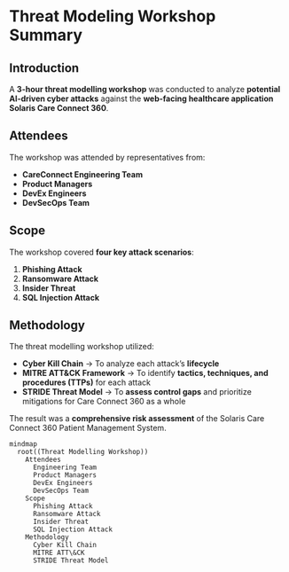 # **Threat Modeling Workshop Summary**

## **Introduction**
A **3-hour threat modelling workshop** was conducted to analyze **potential AI-driven cyber attacks** against the **web-facing healthcare application** **Solaris Care Connect 360**.

## **Attendees**
The workshop was attended by representatives from:  
- **CareConnect Engineering Team**  
- **Product Managers**  
- **DevEx Engineers**  
- **DevSecOps Team**  

## **Scope**
The workshop covered **four key attack scenarios**:  
1. **Phishing Attack**  
2. **Ransomware Attack**  
3. **Insider Threat**  
4. **SQL Injection Attack**  

## **Methodology**
The threat modelling workshop utilized:  
- **Cyber Kill Chain** → To analyze each attack’s **lifecycle** 
- **MITRE ATT&CK Framework** → To identify **tactics, techniques, and procedures (TTPs)** for each attack
- **STRIDE Threat Model** → To **assess control gaps** and prioritize mitigations for Care Connect 360 as a whole  

The result was a **comprehensive risk assessment** of the Solaris Care Connect 360 Patient Management System.

```mermaid
mindmap
  root((Threat Modelling Workshop))
    Attendees
      Engineering Team
      Product Managers
      DevEx Engineers
      DevSecOps Team
    Scope
      Phishing Attack
      Ransomware Attack
      Insider Threat
      SQL Injection Attack
    Methodology
      Cyber Kill Chain
      MITRE ATT\&CK
      STRIDE Threat Model